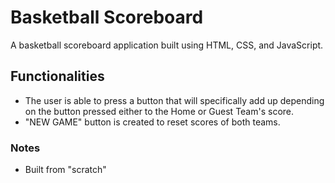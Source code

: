 # Basketball Scoreboard 

A basketball scoreboard application built using HTML, CSS, and JavaScript.

## Functionalities
- The user is able to press a button that will specifically add up depending on the button pressed either to the Home or Guest Team's score.
- "NEW GAME" button is created to reset scores of both teams.

### Notes
- Built from "scratch"
